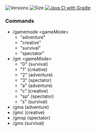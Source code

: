 ![Versions](https://img.shields.io/github/v/release/MCdragonmasters/PotatoEssentials) ![Size](https://img.shields.io/github/repo-size/MCdragonmasters/PotatoEssentials) [![Java CI with Gradle](https://github.com/MCdragonmasters/PotatoEssentials/actions/workflows/build.yml/badge.svg)](https://github.com/MCdragonmasters/PotatoEssentials/actions/workflows/build.yml)
<h3>Commands</h3>
<ul>
<li>/gamemode &lt;gameMode&gt;<ul>
    <li>"adventure"</li>
    <li>"creative"</li>
    <li>"survival"</li>
    <li>"spectator"</li></ul></li>
<li>/gm &lt;gameMode&gt;<ul>
    <li>"0" (survival)</li>
    <li>"1" (creative)</li>
    <li>"2" (adventure)</li>
    <li>"3" (spectator)</li>
    <li>"a" (adventure)</li>
    <li>"c" (creative)</li>
    <li>"sp" (spectator)</li>
    <li>"s" (survival)</li></ul></li>
<li>/gma (adventure)</li>
<li>/gmc (creative)</li>
<li>/gmsp (spectator)</li>
<li>/gms (survival)</li>
</ul>
